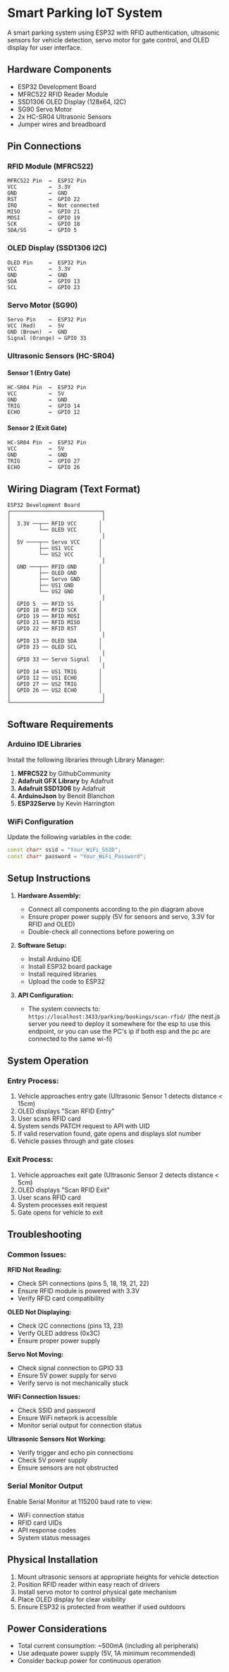 # Smart Parking IoT System

A smart parking system using ESP32 with RFID authentication, ultrasonic sensors for vehicle detection, servo motor for gate control, and OLED display for user interface.

## Hardware Components

- ESP32 Development Board
- MFRC522 RFID Reader Module
- SSD1306 OLED Display (128x64, I2C)
- SG90 Servo Motor
- 2x HC-SR04 Ultrasonic Sensors
- Jumper wires and breadboard

## Pin Connections

### RFID Module (MFRC522)
```
MFRC522 Pin  →  ESP32 Pin
VCC          →  3.3V
GND          →  GND
RST          →  GPIO 22
IRQ          →  Not connected
MISO         →  GPIO 21
MOSI         →  GPIO 19
SCK          →  GPIO 18
SDA/SS       →  GPIO 5
```

### OLED Display (SSD1306 I2C)
```
OLED Pin     →  ESP32 Pin
VCC          →  3.3V
GND          →  GND
SDA          →  GPIO 13
SCL          →  GPIO 23
```

### Servo Motor (SG90)
```
Servo Pin    →  ESP32 Pin
VCC (Red)    →  5V
GND (Brown)  →  GND
Signal (Orange) → GPIO 33
```

### Ultrasonic Sensors (HC-SR04)

#### Sensor 1 (Entry Gate)
```
HC-SR04 Pin  →  ESP32 Pin
VCC          →  5V
GND          →  GND
TRIG         →  GPIO 14
ECHO         →  GPIO 12
```

#### Sensor 2 (Exit Gate)
```
HC-SR04 Pin  →  ESP32 Pin
VCC          →  5V
GND          →  GND
TRIG         →  GPIO 27
ECHO         →  GPIO 26
```

## Wiring Diagram (Text Format)

```
ESP32 Development Board
┌─────────────────────────────┐
│                             │
│  3.3V ──┬── RFID VCC       │
│         └── OLED VCC       │
│                             │
│  5V ────┬── Servo VCC      │
│         ├── US1 VCC        │
│         └── US2 VCC        │
│                             │
│  GND ───┬── RFID GND       │
│         ├── OLED GND       │
│         ├── Servo GND      │
│         ├── US1 GND        │
│         └── US2 GND        │
│                             │
│  GPIO 5  ── RFID SS        │
│  GPIO 18 ── RFID SCK       │
│  GPIO 19 ── RFID MOSI      │
│  GPIO 21 ── RFID MISO      │
│  GPIO 22 ── RFID RST       │
│                             │
│  GPIO 13 ── OLED SDA       │
│  GPIO 23 ── OLED SCL       │
│                             │
│  GPIO 33 ── Servo Signal   │
│                             │
│  GPIO 14 ── US1 TRIG       │
│  GPIO 12 ── US1 ECHO       │
│  GPIO 27 ── US2 TRIG       │
│  GPIO 26 ── US2 ECHO       │
│                             │
└─────────────────────────────┘
```

## Software Requirements

### Arduino IDE Libraries
Install the following libraries through Library Manager:

1. **MFRC522** by GithubCommunity
2. **Adafruit GFX Library** by Adafruit
3. **Adafruit SSD1306** by Adafruit
4. **ArduinoJson** by Benoit Blanchon
5. **ESP32Servo** by Kevin Harrington

### WiFi Configuration
Update the following variables in the code:
```cpp
const char* ssid = "Your_WiFi_SSID";
const char* password = "Your_WiFi_Password";
```

## Setup Instructions

1. **Hardware Assembly:**
   - Connect all components according to the pin diagram above
   - Ensure proper power supply (5V for sensors and servo, 3.3V for RFID and OLED)
   - Double-check all connections before powering on

2. **Software Setup:**
   - Install Arduino IDE
   - Install ESP32 board package
   - Install required libraries
   - Upload the code to ESP32

3. **API Configuration:**
   - The system connects to: `https://localhost:3433/parking/bookings/scan-rfid/` (the nest.js server you need to deploy it somewhere for the esp to use this endpoint, or you can use the PC's ip if both esp and the pc are connected to the same wi-fi)

## System Operation

### Entry Process:
1. Vehicle approaches entry gate (Ultrasonic Sensor 1 detects distance < 15cm)
2. OLED displays "Scan RFID Entry"
3. User scans RFID card
4. System sends PATCH request to API with UID
5. If valid reservation found, gate opens and displays slot number
6. Vehicle passes through and gate closes

### Exit Process:
1. Vehicle approaches exit gate (Ultrasonic Sensor 2 detects distance < 5cm)
2. OLED displays "Scan RFID Exit"
3. User scans RFID card
4. System processes exit request
5. Gate opens for vehicle to exit

## Troubleshooting

### Common Issues:

**RFID Not Reading:**
- Check SPI connections (pins 5, 18, 19, 21, 22)
- Ensure RFID module is powered with 3.3V
- Verify RFID card compatibility

**OLED Not Displaying:**
- Check I2C connections (pins 13, 23)
- Verify OLED address (0x3C)
- Ensure proper power supply

**Servo Not Moving:**
- Check signal connection to GPIO 33
- Ensure 5V power supply for servo
- Verify servo is not mechanically stuck

**WiFi Connection Issues:**
- Check SSID and password
- Ensure WiFi network is accessible
- Monitor serial output for connection status

**Ultrasonic Sensors Not Working:**
- Verify trigger and echo pin connections
- Check 5V power supply
- Ensure sensors are not obstructed

### Serial Monitor Output
Enable Serial Monitor at 115200 baud rate to view:
- WiFi connection status
- RFID card UIDs
- API response codes
- System status messages

## Physical Installation

1. Mount ultrasonic sensors at appropriate heights for vehicle detection
2. Position RFID reader within easy reach of drivers
3. Install servo motor to control physical gate mechanism
4. Place OLED display for clear visibility
5. Ensure ESP32 is protected from weather if used outdoors

## Power Considerations

- Total current consumption: ~500mA (including all peripherals)
- Use adequate power supply (5V, 1A minimum recommended)
- Consider backup power for continuous operation
